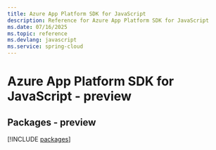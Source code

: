 ```yaml
---
title: Azure App Platform SDK for JavaScript
description: Reference for Azure App Platform SDK for JavaScript
ms.date: 07/16/2025
ms.topic: reference
ms.devlang: javascript
ms.service: spring-cloud
---
```

# Azure App Platform SDK for JavaScript - preview
## Packages - preview
[!INCLUDE [packages](app-platform-index.md)]